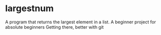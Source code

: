 # largestnum
A program that returns the largest element in a list. A beginner project for absolute beginners
Getting there, better with git
